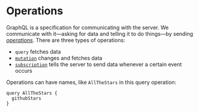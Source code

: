 # Operations

GraphQL is a specification for communicating with the server. We communicate with it—asking for data and telling it to do things—by sending [*operations*](http://spec.graphql.org/draft/#sec-Language.Operations). There are three types of operations:

- `query` fetches data
- [`mutation`](mutations.md) changes and fetches data
- [`subscription`](subscriptions.md) tells the server to send data whenever a certain event occurs

Operations can have names, like `AllTheStars` in this query operation:

```
query AllTheStars {
  githubStars
}
```
